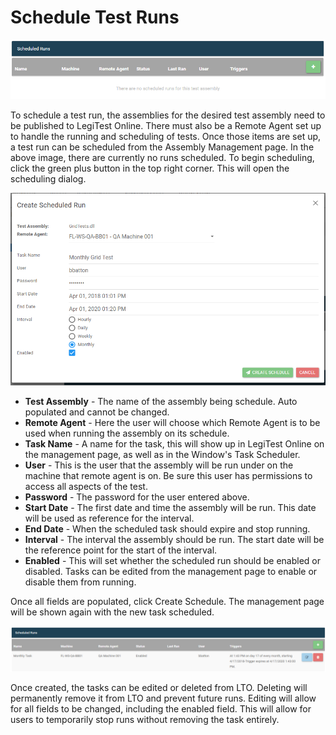 ﻿# Schedule Test Runs

![Schedule](images/emptyScheduledRuns.png)

To schedule a test run, the assemblies for the desired test assembly need to be published to LegiTest Online. There must also be a Remote Agent set up to handle the running and scheduling of tests. 
Once those items are set up, a test run can be scheduled from the Assembly Management page. In the above image, there are currently no runs scheduled. To begin scheduling, click the green plus button in the top right corner.
This will open the scheduling dialog.

![Scheduling Dialog](images/schedulerDialog.png)

* __Test Assembly__ - The name of the assembly being schedule. Auto populated and cannot be changed.
* __Remote Agent__ - Here the user will choose which Remote Agent is to be used when running the assembly on its schedule.
* __Task Name__ - A name for the task, this will show up in LegiTest Online on the management page, as well as in the Window's Task Scheduler.
* __User__ - This is the user that the assembly will be run under on the machine that remote agent is on. Be sure this user has permissions to access all aspects of the test.
* __Password__ - The password for the user entered above.
* __Start Date__ -  The first date and time the assembly will be run. This date will be used as reference for the interval.
* __End Date__ - When the scheduled task should expire and stop running. 
* __Interval__ - The interval the assembly should be run. The start date will be the reference point for the start of the interval.
* __Enabled__ - This will set whether the scheduled run should be enabled or disabled. Tasks can be edited from the management page to enable or disable them from running.


Once all fields are populated, click Create Schedule. The management page will be shown again with the new task scheduled.

![created task](images/createdTask.png)

Once created, the tasks can be edited or deleted from LTO. Deleting will permanently remove it from LTO and prevent future runs. Editing will allow for all fields to be changed, including the enabled field. This will allow for users to temporarily stop runs without removing the task entirely.
